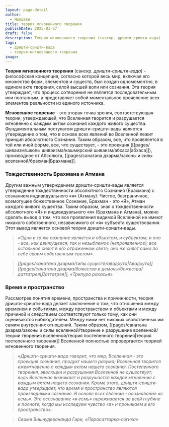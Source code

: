 ```yaml
---
layout: page-detail
author:
  - Яшодеви
title: теория мгновенного творения
publishDate: 2025-01-27
draft: false
description: Теория мгновенного творения (санскр. дришти-сришти-вада) - философская концепция, согласно которой весь мир, включая его множество форм, элементов и существ, был создан одномоментно, в едином акте творения, силой высшей воли или сознания. Эта теория утверждает, что процесс сотворения не является последовательным или поэтапным, а представляет собой моментальное проявление всех элементов реальности из единого источника.
tags:
  - дришти-сришти-вада
  - теория-мнгновенного-творения
image:
---
```

**Теория мгновенного творения** (санскр. _дришти-сришти-вада_) - философская концепция, согласно которой весь мир, включая его множество форм, элементов и существ, был создан одномоментно, в едином акте творения, силой высшей воли или сознания. Эта теория утверждает, что процесс сотворения не является последовательным или поэтапным, а представляет собой моментальное проявление всех элементов реальности из единого источника.

**Мгновенное творение** - это вторая точка зрения, соответствующая теории, утверждающей, что Вселенная творится и разрушается мгновенно с каждым актом сознания каждого живого существа. Фундаментальным постулатом дришти-сришти-вады является утверждение о том, что в основе всех явлений во Вселенной лежит принцип абсолютного Сознания. Таким образом, все, что проявляется в той или иной форме, все, что существует, - это проекция ([[pages/шиваизм/школы шиваизма/кашмирский шиваизм/абхаса|абхаса]]), производное от Абсолюта, [[pages/санатана дхарма/законы и силы вселенной/брахман|Брахмана]].

### Тождественность Брахмана и Атмана

Другим важным утверждением дришти-сришти-вады является утверждение тождественности абсолютного Сознания (Брахмана) с сознанием индивидуального «я» (Атману). Чистое, безграничное, всемогущее божественное Сознание, Брахман - это «Я», Атман каждого живого существа. Таким образом, зная о тождественности абсолютного «Я» и индивидуального «я» (Брахмана и Атмана), можно сделать вывод о том, что все проявления видимой Вселенной не имеют никакого собственного, независимого от «я» субъекта существования. Этот вывод является основой теории дришти-сришти-вады.

>*«Одно и то же сознание является и объектом, и субъектом, и оно - все, как движущееся, так и незыблемое (непроявленное); все остальное сияет в его отраженном свете; оно же сияет само по себе своим собственным светом».*  

>*[[pages/санатана дхарма/типы существ/авадхута|Авадхута]] [[pages/санатана дхарма/божества и демоны/божества/даттатрея|Даттатрея]], «Трипура рахасья»*

### Время и пространство

Рассмотрев понятия времени, пространства и причинности, теория дришти-сришти-вада делает заключение о том, что отношения между временем и событиями, между пространством и объектами и между причиной и следствием соответствуют только тому, как они оцениваются наблюдателем. Между ними нет никаких свойственных им самим внутренних отношений. Таким образом, [[pages/санатана дхарма/законы и силы вселенной/творение и разрушение вселенной/теории творения вселенной/теория постепенного творения|теория постепенного творения]] Вселенной полностью опровергается теорией мгновенного творения.

>*«Дришти-сришти-вада говорит, что мир, Вселенная - это проекция сознания, продукт нашего разума; Вселенная творится ежемгновенно с каждым актом нашего сознания. Постепенного творения, эволюции и разрушения Вселенной не существует; ведь Вселенная возникает и разрушается каждое мгновение с каждым актом нашего сознания. Кроме этого, дришти-сришти-вада утверждает, что время и пространство являются производными сознания. В основе всех явлений - осознавание «я есмь». Это осознавание «я есмь» переживается во всей глубине и полноте, когда мы исследуем чувство «я» и проникаем в его пространство».*  

>*Свами Вишнудевананда Гири, «Парасаттарка-логика»*